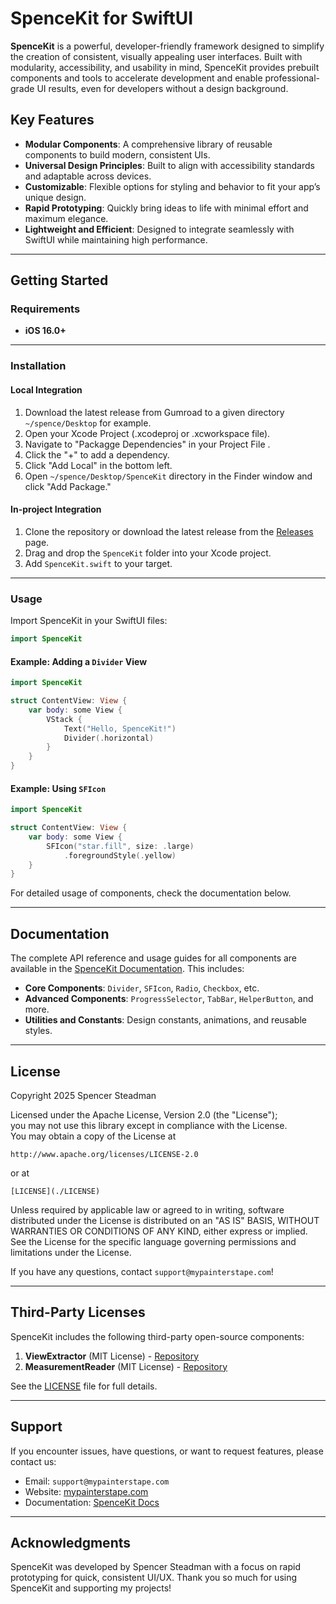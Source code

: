 # SpenceKit for SwiftUI

**SpenceKit** is a powerful, developer-friendly framework designed to simplify the creation of consistent, visually appealing user interfaces. Built with modularity, accessibility, and usability in mind, SpenceKit provides prebuilt components and tools to accelerate development and enable professional-grade UI results, even for developers without a design background.

## Key Features

- **Modular Components**: A comprehensive library of reusable components to build modern, consistent UIs.
- **Universal Design Principles**: Built to align with accessibility standards and adaptable across devices.
- **Customizable**: Flexible options for styling and behavior to fit your app’s unique design.
- **Rapid Prototyping**: Quickly bring ideas to life with minimal effort and maximum elegance.
- **Lightweight and Efficient**: Designed to integrate seamlessly with SwiftUI while maintaining high performance.

---

## Getting Started

### Requirements

- **iOS 16.0+**

---

### Installation

#### Local Integration

1. Download the latest release from Gumroad to a given directory `~/spence/Desktop` for example.
2. Open your Xcode Project (.xcodeproj or .xcworkspace file).
3. Navigate to "Packagge Dependencies" in your Project File .
4. Click the "+" to add a dependency.
5. Click "Add Local" in the bottom left.
6. Open `~/spence/Desktop/SpenceKit` directory in the Finder window and click "Add Package."

#### In-project Integration

1. Clone the repository or download the latest release from the [Releases](https://github.com/your-repo/spencekit/releases) page.
2. Drag and drop the `SpenceKit` folder into your Xcode project.
3. Add `SpenceKit.swift` to your target.

---

### Usage

Import SpenceKit in your SwiftUI files:

```swift
import SpenceKit
```

#### Example: Adding a `Divider` View

```swift
import SpenceKit

struct ContentView: View {
    var body: some View {
        VStack {
            Text("Hello, SpenceKit!")
            Divider(.horizontal)
        }
    }
}
```

#### Example: Using `SFIcon`

```swift
import SpenceKit

struct ContentView: View {
    var body: some View {
        SFIcon("star.fill", size: .large)
            .foregroundStyle(.yellow)
    }
}
```

For detailed usage of components, check the documentation below.

---

## Documentation

The complete API reference and usage guides for all components are available in the [SpenceKit Documentation](https://mypainterstape.com/docs/spencekit). This includes:

- **Core Components**: `Divider`, `SFIcon`, `Radio`, `Checkbox`, etc.
- **Advanced Components**: `ProgressSelector`, `TabBar`, `HelperButton`, and more.
- **Utilities and Constants**: Design constants, animations, and reusable styles.

---

## License

Copyright 2025 Spencer Steadman

Licensed under the Apache License, Version 2.0 (the "License");  
you may not use this library except in compliance with the License.  
You may obtain a copy of the License at

    http://www.apache.org/licenses/LICENSE-2.0
    
or at

    [LICENSE](./LICENSE)

Unless required by applicable law or agreed to in writing, software
distributed under the License is distributed on an "AS IS" BASIS,
WITHOUT WARRANTIES OR CONDITIONS OF ANY KIND, either express or implied.
See the License for the specific language governing permissions and
limitations under the License.

If you have any questions, contact `support@mypainterstape.com`!

---

## Third-Party Licenses

SpenceKit includes the following third-party open-source components:

1. **ViewExtractor** (MIT License) - [Repository](https://github.com/GeorgeElsham/ViewExtractor)
2. **MeasurementReader** (MIT License) - [Repository](https://github.com/vinceplusplus/measurement-reader)

See the [LICENSE](./LICENSE) file for full details.

---

## Support

If you encounter issues, have questions, or want to request features, please contact us:

- Email: `support@mypainterstape.com`
- Website: [mypainterstape.com](https://mypainterstape.com)
- Documentation: [SpenceKit Docs](https://mypainterstape.com/docs/spencekit)

---

## Acknowledgments

SpenceKit was developed by Spencer Steadman with a focus on rapid prototyping for quick, consistent UI/UX. Thank you so much for using SpenceKit and supporting my projects!

